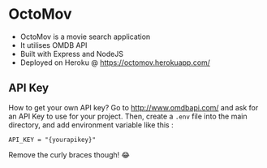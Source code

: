 # OctoMov

* OctoMov is a movie search application
* It utilises OMDB API
* Built with Express and NodeJS
* Deployed on Heroku @ <https://octomov.herokuapp.com/>

## API Key
How to get your own API key? Go to <http://www.omdbapi.com/> and ask for an API Key to use for your project.
Then, create a `.env` file into the main directory, and add environment variable like this : 
```
API_KEY = "{yourapikey}"
```
Remove the curly braces though! 😂

